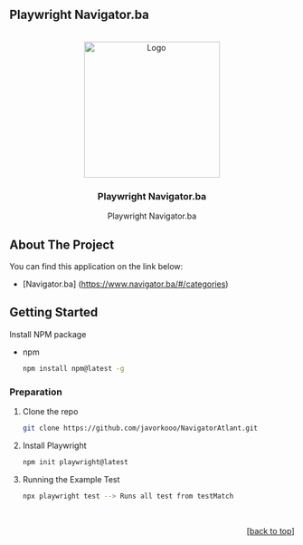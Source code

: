 <div id="top"></div>

## Playwright Navigator.ba


<div id="top"></div>

<br />
<div align="center">
  
<img src="https://pbs.twimg.com/profile_images/1318604600677527552/stk8sqYZ_400x400.png" alt="Logo" width="240" height="240">


  <h3 align="center">Playwright Navigator.ba</h3>

  <p align="center">
   Playwright Navigator.ba
  </p>
</div>


## About The Project

You can find this application on the link below:
* [Navigator.ba] (https://www.navigator.ba/#/categories)


## Getting Started

Install NPM package
* npm
  ```sh
  npm install npm@latest -g
  ```
### Preparation
1. Clone the repo
   ```sh
   git clone https://github.com/javorkooo/NavigatorAtlant.git
   ```
2. Install Playwright
   ```sh
   npm init playwright@latest
   ```

3. Running the Example Test
   ```sh
   npx playwright test --> Runs all test from testMatch
   ```


<br />
<p align="right">[<a href="#top">back to top</a>]</p>
